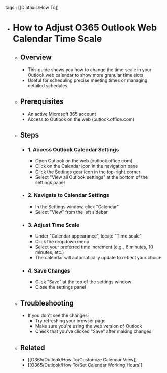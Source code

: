tags:: [[Diataxis/How To]]

- # How to Adjust O365 Outlook Web Calendar Time Scale
	- ## Overview
		- This guide shows you how to change the time scale in your Outlook web calendar to show more granular time slots
		- Useful for scheduling precise meeting times or managing detailed schedules
	- ## Prerequisites
		- An active Microsoft 365 account
		- Access to Outlook on the web (outlook.office.com)
	- ## Steps
		- ### 1. Access Outlook Calendar Settings
			- Open Outlook on the web (outlook.office.com)
			- Click on the Calendar icon in the navigation pane
			- Click the Settings gear icon in the top-right corner
			- Select "View all Outlook settings" at the bottom of the settings panel
		- ### 2. Navigate to Calendar Settings
			- In the Settings window, click "Calendar"
			- Select "View" from the left sidebar
		- ### 3. Adjust Time Scale
			- Under "Calendar appearance", locate "Time scale"
			- Click the dropdown menu
			- Select your preferred time increment (e.g., 6 minutes, 10 minutes, etc.)
			- The calendar will automatically update to reflect your choice
		- ### 4. Save Changes
			- Click "Save" at the top of the settings window
			- Close the settings panel
	- ## Troubleshooting
		- If you don't see the changes:
			- Try refreshing your browser page
			- Make sure you're using the web version of Outlook
			- Check that you've clicked "Save" after making changes
	- ## Related
		- [[O365/Outlook/How To/Customize Calendar View]]
		- [[O365/Outlook/How To/Set Calendar Working Hours]]